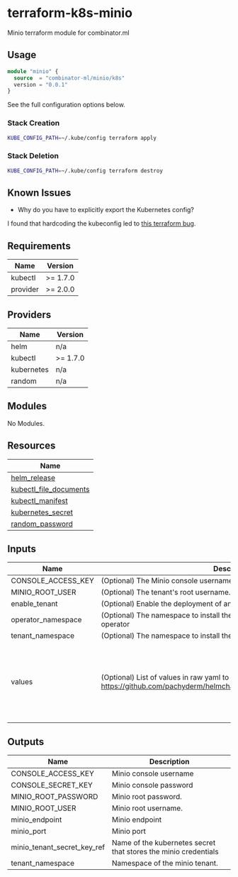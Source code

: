 # terraform-k8s-minio

Minio terraform module for combinator.ml

## Usage

```terraform
module "minio" {
  source  = "combinator-ml/minio/k8s"
  version = "0.0.1"
}
```

See the full configuration options below.

### Stack Creation

```bash
KUBE_CONFIG_PATH=~/.kube/config terraform apply
```

### Stack Deletion

```bash
KUBE_CONFIG_PATH=~/.kube/config terraform destroy
```

## Known Issues

- Why do you have to explicitly export the Kubernetes config?

I found that hardcoding the kubeconfig led to [this terraform bug](https://github.com/terraform-aws-modules/terraform-aws-eks/issues/1234).

## Requirements

| Name | Version |
|------|---------|
| kubectl | >= 1.7.0 |
| provider | >= 2.0.0 |

## Providers

| Name | Version |
|------|---------|
| helm | n/a |
| kubectl | >= 1.7.0 |
| kubernetes | n/a |
| random | n/a |

## Modules

No Modules.

## Resources

| Name |
|------|
| [helm_release](https://registry.terraform.io/providers/hashicorp/helm/latest/docs/resources/release) |
| [kubectl_file_documents](https://registry.terraform.io/providers/gavinbunney/kubectl/latest/docs/data-sources/file_documents) |
| [kubectl_manifest](https://registry.terraform.io/providers/gavinbunney/kubectl/latest/docs/resources/manifest) |
| [kubernetes_secret](https://registry.terraform.io/providers/hashicorp/kubernetes/latest/docs/resources/secret) |
| [random_password](https://registry.terraform.io/providers/hashicorp/random/latest/docs/resources/password) |

## Inputs

| Name | Description | Type | Default | Required |
|------|-------------|------|---------|:--------:|
| CONSOLE\_ACCESS\_KEY | (Optional) The Minio console username. | `string` | `"admin"` | no |
| MINIO\_ROOT\_USER | (Optional) The tenant's root username. Defaults to minio | `string` | `"minio"` | no |
| enable\_tenant | (Optional) Enable the deployment of an example minio client. | `bool` | `true` | no |
| operator\_namespace | (Optional) The namespace to install the minio operator into. Defaults to minio-operator | `string` | `"minio-operator"` | no |
| tenant\_namespace | (Optional) The namespace to install the minio tenant into. Defaults to default | `string` | `"default"` | no |
| values | (Optional) List of values in raw yaml to pass to helm. See https://github.com/pachyderm/helmchart/blob/master/pachyderm/values.yaml. | `list(string)` | <pre>[<br>  "operator:\n  clusterDomain: \"\"\n  nsToWatch: \"\"\n  image:\n    repository: minio/operator\n    tag: v4.0.5\n    pullPolicy: IfNotPresent\n  imagePullSecrets: []\n  replicaCount: 1\n  securityContext:\n    runAsUser: 1000\n    runAsGroup: 1000\n    runAsNonRoot: true\n  resources:\n    requests:\n      cpu: 200m\n      memory: 256Mi\n      ephemeral-storage: 500Mi\nconsole:\n  image:\n    repository: minio/console\n    tag: v0.6.3\n    pullPolicy: IfNotPresent\n  replicaCount: 1\n  resources: {}\ntenants: {}\n"<br>]</pre> | no |

## Outputs

| Name | Description |
|------|-------------|
| CONSOLE\_ACCESS\_KEY | Minio console username |
| CONSOLE\_SECRET\_KEY | Minio console password |
| MINIO\_ROOT\_PASSWORD | Minio root password. |
| MINIO\_ROOT\_USER | Minio root username. |
| minio\_endpoint | Minio endpoint |
| minio\_port | Minio port |
| minio\_tenant\_secret\_key\_ref | Name of the kubernetes secret that stores the minio credentials |
| tenant\_namespace | Namespace of the minio tenant. |
